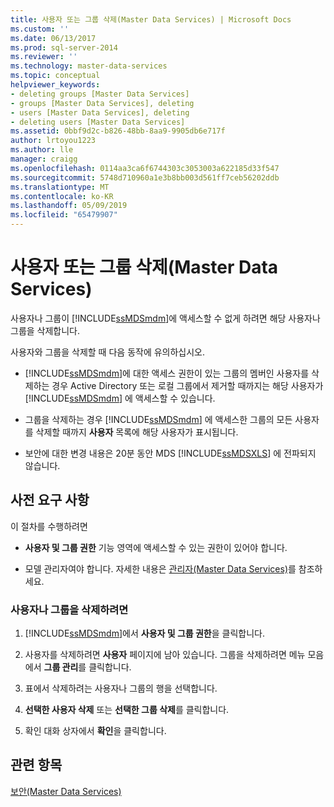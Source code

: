 ```yaml
---
title: 사용자 또는 그룹 삭제(Master Data Services) | Microsoft Docs
ms.custom: ''
ms.date: 06/13/2017
ms.prod: sql-server-2014
ms.reviewer: ''
ms.technology: master-data-services
ms.topic: conceptual
helpviewer_keywords:
- deleting groups [Master Data Services]
- groups [Master Data Services], deleting
- users [Master Data Services], deleting
- deleting users [Master Data Services]
ms.assetid: 0bbf9d2c-b826-48bb-8aa9-9905db6e717f
author: lrtoyou1223
ms.author: lle
manager: craigg
ms.openlocfilehash: 0114aa3ca6f6744303c3053003a622185d33f547
ms.sourcegitcommit: 5748d710960a1e3b8bb003d561ff7ceb56202ddb
ms.translationtype: MT
ms.contentlocale: ko-KR
ms.lasthandoff: 05/09/2019
ms.locfileid: "65479907"
---
```

# <a name="delete-users-or-groups-master-data-services"></a>사용자 또는 그룹 삭제(Master Data Services)
  사용자나 그룹이 [!INCLUDE[ssMDSmdm](../includes/ssmdsmdm-md.md)]에 액세스할 수 없게 하려면 해당 사용자나 그룹을 삭제합니다.  
  
 사용자와 그룹을 삭제할 때 다음 동작에 유의하십시오.  
  
-   [!INCLUDE[ssMDSmdm](../includes/ssmdsmdm-md.md)]에 대한 액세스 권한이 있는 그룹의 멤버인 사용자를 삭제하는 경우 Active Directory 또는 로컬 그룹에서 제거할 때까지는 해당 사용자가 [!INCLUDE[ssMDSmdm](../includes/ssmdsmdm-md.md)] 에 액세스할 수 있습니다.  
  
-   그룹을 삭제하는 경우 [!INCLUDE[ssMDSmdm](../includes/ssmdsmdm-md.md)] 에 액세스한 그룹의 모든 사용자를 삭제할 때까지 **사용자** 목록에 해당 사용자가 표시됩니다.  
  
-   보안에 대한 변경 내용은 20분 동안 MDS [!INCLUDE[ssMDSXLS](../includes/ssmdsxls-md.md)] 에 전파되지 않습니다.  
  
## <a name="prerequisites"></a>사전 요구 사항  
 이 절차를 수행하려면  
  
-   **사용자 및 그룹 권한** 기능 영역에 액세스할 수 있는 권한이 있어야 합니다.  
  
-   모델 관리자여야 합니다. 자세한 내용은 [관리자&#40;Master Data Services&#41;](administrators-master-data-services.md)를 참조하세요.  
  
### <a name="to-delete-users-or-groups"></a>사용자나 그룹을 삭제하려면  
  
1.  [!INCLUDE[ssMDSmdm](../includes/ssmdsmdm-md.md)]에서 **사용자 및 그룹 권한**을 클릭합니다.  
  
2.  사용자를 삭제하려면 **사용자** 페이지에 남아 있습니다. 그룹을 삭제하려면 메뉴 모음에서 **그룹 관리**를 클릭합니다.  
  
3.  표에서 삭제하려는 사용자나 그룹의 행을 선택합니다.  
  
4.  **선택한 사용자 삭제** 또는 **선택한 그룹 삭제**를 클릭합니다.  
  
5.  확인 대화 상자에서 **확인**을 클릭합니다.  
  
## <a name="see-also"></a>관련 항목  
 [보안&#40;Master Data Services&#41;](../../2014/master-data-services/security-master-data-services.md)  
  
  
